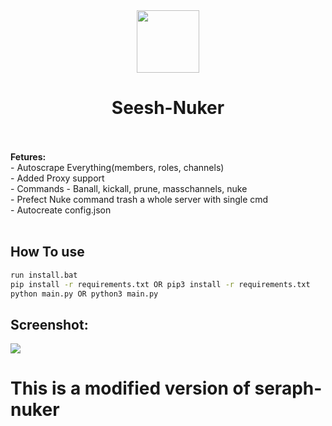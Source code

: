 <div align="center">
<img 
height="100px" 
width="100px"
src="https://camo.githubusercontent.com/4b028e8e841f57ee96b472fa88ea7ed66ddd3720/687474703a2f2f692e696d6775722e636f6d2f65597779386c632e706e67"
></img>
<h1>Seesh-Nuker</h1><br>
</div>

<br />
<b>Fetures:</b><br />  
- Autoscrape Everything(members, roles, channels)<br>
- Added Proxy support<br>
- Commands - Banall, kickall, prune, masschannels, nuke<br>
- Prefect Nuke command trash a whole server with single cmd <br> 
- Autocreate config.json<br>
<br />

## How To use
```bash
run install.bat
pip install -r requirements.txt OR pip3 install -r requirements.txt
python main.py OR python3 main.py
```

## Screenshot:  <br>
<img src="https://media.discordapp.net/attachments/998749869848154122/1014912627140468736/unknown.png?width=608&height=319"></img><br>

# This is a modified version of seraph-nuker
